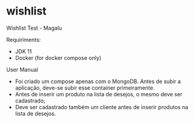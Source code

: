 # wishlist
Wishlist Test - Magalu

Requiriments:
- JDK 11
- Docker (for docker compose only)

User Manual
- Foi criado um compose apenas com o MongoDB. Antes de subir a aplicação, deve-se subir esse container primeiramente. 
- Antes de inserir um produto na lista de desejos, o mesmo deve ser cadastrado; 
- Deve ser cadastrado também um cliente antes de inserir produtos na lista de desejos.
